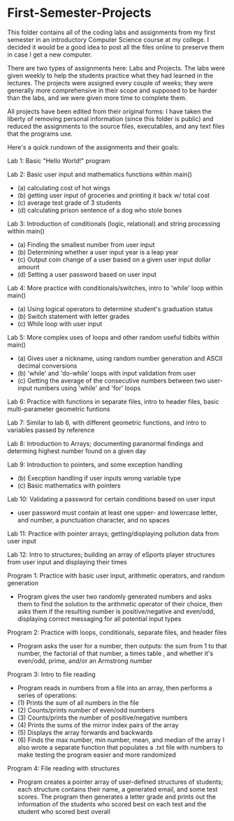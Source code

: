 # First-Semester-Projects

This folder contains all of the coding labs and assignments from my first semester in an introductory Computer Science course at my college. I decided it would be a good idea to post all the files online to preserve them in case I get a new computer.

There are two types of assignments here: Labs and Projects. The labs were given weekly to help the students practice what they had learned in the lectures. The projects were assigned every couple of weeks; they were generally more comprehensive in their scope and supposed to be harder than the labs, and we were given more time to complete them.

All projects have been edited from their original forms: I have taken the liberty of removing personal information (since this folder is public) and reduced the assignments to the source files, executables, and any text files that the programs use.

Here's a quick rundown of the assignments and their goals:

Lab 1: Basic "Hello World!" program

Lab 2: Basic user input and mathematics functions within main()
-   (a) calculating cost of hot wings 
-   (b) getting user input of groceries and printing it back w/ total cost 
-   (c) average test grade of 3 students
-   (d) calculating prison sentence of a dog who stole bones

Lab 3: Introduction of conditionals (logic, relational) and string processing within main()
-   (a) Finding the smallest number from user input
-   (b) Determining whether a user input year is a leap year
-   (c) Output coin change of a user based on a given user input dollar amount
-   (d) Setting a user password based on user input

Lab 4: More practice with conditionals/switches, intro to 'while' loop within main()
-   (a) Using logical operators to determine student's graduation status
-   (b) Switch statement with letter grades
-   (c) While loop with user input

Lab 5: More complex uses of loops and other random useful tidbits within main()
-   (a) Gives user a nickname, using random number generation and ASCII decimal conversions
-   (b) 'while' and 'do-while' loops with input validation from user
-   (c) Getting the average of the consecutive numbers between two user-input numbers using 'while' and 'for' loops

Lab 6: Practice with functions in separate files, intro to header files, basic multi-parameter geometric funtions

Lab 7: Similar to lab 6, with different geometric functions, and intro to variables passed by reference

Lab 8: Introduction to Arrays; documenting paranormal findings and determing highest number found on a given day

Lab 9: Introduction to pointers, and some exception handling
-   (b) Execption handling if user inputs wrong variable type
-   (c) Basic mathematics with pointers

Lab 10: Validating a password for certain conditions based on user input
- user password must contain at least one upper- and lowercase letter, and number, a punctuation character, and no spaces

Lab 11: Practice with pointer arrays; getting/displaying pollution data from user input

Lab 12: Intro to structures; building an array of eSports player structures from user input and displaying their times

Program 1: Practice with basic user input, arithmetic operators, and random generation
 - Program gives the user two randomly generated numbers and asks them to find the solution to the arithmetic operator of their choice, then asks them if the          resulting number is positive/negative and even/odd, displaying correct messaging for all potential input types

Program 2: Practice with loops, conditionals, separate files, and header files
 - Program asks the user for a number, then outputs: the sum from 1 to that number, the factorial of that number, a times table , and whether it's even/odd, prime,    and/or an Armstrong number

Program 3: Intro to file reading
 - Program reads in numbers from a file into an array, then performs a series of operations:
 - (1) Prints the sum of all numbers in the file
 - (2) Counts/prints number of even/odd numbers
 - (3) Counts/prints the number of positive/negative numbers
 - (4) Prints the sums of the mirror index pairs of the array
 - (5) Displays the array forwards and backwards
 - (6) Finds the max number, min number, mean, and median of the array
I also wrote a separate function that populates a .txt file with numbers to make testing the program easier and more randomized 

Program 4: File reading with structures
- Program creates a pointer array of user-defined structures of students; each structure contains their name, a generated email, and some test scores. The program then generates a letter grade and prints out the information of the students who scored best on each test and the student who scored best overall

